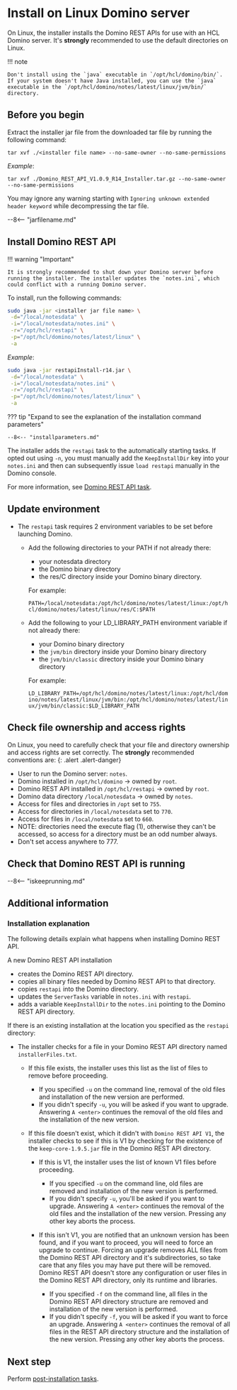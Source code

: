 # Install on Linux Domino server

On Linux, the installer installs the Domino REST APIs for use with an HCL Domino server. It's **strongly** recommended to use the default directories on Linux.

!!! note

    Don't install using the `java` executable in `/opt/hcl/domino/bin/`. If your system doesn't have Java installed, you can use the `java` executable in the `/opt/hcl/domino/notes/latest/linux/jvm/bin/` directory.

## Before you begin

Extract the installer jar file from the downloaded tar file by running the following command:

`tar xvf ./<installer file name> --no-same-owner --no-same-permissions`

*Example*:

`tar xvf ./Domino_REST_API_V1.0.9_R14_Installer.tar.gz --no-same-owner --no-same-permissions`

You may ignore any warning starting with `Ignoring unknown extended header keyword` while decompressing the tar file.

--8<-- "jarfilename.md"

## Install Domino REST API

!!! warning "Important"

    It is strongly recommended to shut down your Domino server before running the installer. The installer updates the `notes.ini`, which could conflict with a running Domino server.

To install, run the following commands:

```bash
sudo java -jar <installer jar file name> \
 -d="/local/notesdata" \
 -i="/local/notesdata/notes.ini" \
 -r="/opt/hcl/restapi" \
 -p="/opt/hcl/domino/notes/latest/linux" \
 -a
```

*Example*:

```bash
sudo java -jar restapiInstall-r14.jar \
 -d="/local/notesdata" \
 -i="/local/notesdata/notes.ini" \
 -r="/opt/hcl/restapi" \
 -p="/opt/hcl/domino/notes/latest/linux" \
 -a
```

??? tip "Expand to see the explanation of the installation command parameters"

    --8<-- "installparameters.md"

The installer adds the `restapi` task to the automatically starting tasks. If opted out using `-n`, you must manually add the `KeepInstallDir` key into your `notes.ini` and then can subsequently issue `load restapi` manually in the Domino console.

For more information, see [Domino REST API task](../../../references/usingdominorestapi/restapitask.md).

<!--## Verify the installation

On a new Domino REST API installation, perform the following actions:

- Create the Domino REST API directory.
- Copy all binary files needed by Domino REST API to that directory.
- Copy `restapi` into the Domino directory.
- Update the `ServerTasks` variable in `notes.ini` with `restapi`.
- Add a variable `KeepInstallDir` to the `notes.ini` pointing to the Domino REST API directory.

If an exiting installation is found at the location you specified as the `restapi` directory, the following additional actions are performed:

- The installer checks for a file in your Domino REST API directory named `installerFiles.txt`.

  - If this file exists, the installer uses this list as the list of files to remove before proceeding.

    - If you specified `-u` on the command line, removal of the old files and installation of the new are performed.
    - If you didn't specify `-u`, you will be asked if you want to upgrade, answering `A <enter>` continues, removal of the old files and installation of the new is performed.

  - If this file doesn't exist, which it didn't with `Domino REST API V1`, the installer checks to see if this is V1 by checking for the existence of the `keep-core-1.9.5.jar` file in the Domino REST API directory.

    - If this is V1, the installer uses the list of known V1 files before proceeding.
        - If you specified `-u` on the command line, old files are removed and installation of the new is performed.
        - If you didn't specify `-u`, you'll be asked if you want to upgrade. Answering `A <enter>` continues the removal of the old files and the installation of the new. Pressing any other key aborts.

    - If this isn't V1, you will be notified that an unknown version has been found and if you want to proceed you will need to force an upgrade to continue. Forcing an upgrade removes ALL files from the Domino REST API directory and it's subdirectories, so take care that any files you may have put there will be removed. Domino REST API doesn't store any configuration or user files in the Domino REST API directory, only it's runtime and libraries.
        - If you specified `-f` on the command line, all files in the Domino REST API directory structure are removed and installation of the new version is performed.
        - If you didn't specify `-f`, you will be asked if you want to force an upgrade, answering `A <enter>` continues, all files in the REST API directory structure are remove and installation of the new is performed. Pressing any other key aborts.
-->
## Update environment

- The `restapi` task requires 2 environment variables to be set before launching Domino.

  - Add the following directories to your PATH if not already there:

    - your notesdata directory
    - the Domino binary directory
    - the res/C directory inside your Domino binary directory.

    For example:

    `PATH=/local/notesdata:/opt/hcl/domino/notes/latest/linux:/opt/hcl/domino/notes/latest/linux/res/C:$PATH`

  - Add the following to your LD_LIBRARY_PATH environment variable if not already there:

    - your Domino binary directory
    - the `jvm/bin` directory inside your Domino binary directory
    - the `jvm/bin/classic` directory inside your Domino binary directory

    For example:

    `LD_LIBRARY_PATH=/opt/hcl/domino/notes/latest/linux:/opt/hcl/domino/notes/latest/linux/jvm/bin:/opt/hcl/domino/notes/latest/linux/jvm/bin/classic:$LD_LIBRARY_PATH`

## Check file ownership and access rights

On Linux, you need to carefully check that your file and directory ownership and access rights are set correctly. The **strongly** recommended conventions are:
{: .alert .alert-danger}

- User to run the Domino server: `notes`.
- Domino installed in `/opt/hcl/domino` -> owned by `root`.
- Domino REST API installed in `/opt/hcl/restapi` -> owned by `root`.
- Domino data directory `/local/notesdata` -> owned by `notes`.
- Access for files and directories in `/opt` set to `755`.
- Access for directories in `/local/notesdata` set to `770`.
- Access for files in `/local/notesdata` set to `660`.
- NOTE: directories need the execute flag (1), otherwise they can't be accessed, so access for a directory must be an odd number always.
- Don't set access anywhere to 777.

## Check that Domino REST API is running

--8<-- "iskeeprunning.md"

## Additional information

### Installation explanation

The following details explain what happens when installing Domino REST API.

A new Domino REST API installation

- creates the Domino REST API directory.
- copies all binary files needed by Domino REST API to that directory.
- copies `restapi` into the Domino directory.
- updates the `ServerTasks` variable in `notes.ini` with `restapi`.
- adds a variable `KeepInstallDir` to the `notes.ini` pointing to the Domino REST API directory.

If there is an existing installation at the location you specified as the `restapi` directory:

- The installer checks for a file in your Domino REST API directory named `installerFiles.txt`.

  - If this file exists, the installer uses this list as the list of files to remove before proceeding.

    - If you specified `-u` on the command line, removal of the old files and installation of the new version are performed.
    - If you didn't specify `-u`, you will be asked if you want to upgrade. Answering `A <enter>` continues the removal of the old files and the installation of the new version.

  - If this file doesn't exist, which it didn't with `Domino REST API V1`, the installer checks to see if this is V1 by checking for the existence of the `keep-core-1.9.5.jar` file in the Domino REST API directory.

    - If this is V1, the installer uses the list of known V1 files before proceeding.
  
        - If you specified `-u` on the command line, old files are removed and installation of the new version is performed.
        - If you didn't specify `-u`, you'll be asked if you want to upgrade. Answering `A <enter>` continues the removal of the old files and the installation of the new version. Pressing any other key aborts the process.

    - If this isn't V1, you are notified that an unknown version has been found, and if you want to proceed, you will need to force an upgrade to continue. Forcing an upgrade removes ALL files from the Domino REST API directory and it's subdirectories, so take care that any files you may have put there will be removed. Domino REST API doesn't store any configuration or user files in the Domino REST API directory, only its runtime and libraries.
  
        - If you specified `-f` on the command line, all files in the Domino REST API directory structure are removed and installation of the new version is performed.
        - If you didn't specify `-f`, you will be asked if you want to force an upgrade. Answering `A <enter>` continues the removal of all files in the REST API directory structure and the installation of the new version. Pressing any other key aborts the process.

## Next step

Perform [post-installation tasks](../configuration/index.md).

<!--
# Linux

# Install on Linux Domino server

- On Linux, the installer installs the Domino REST APIs for use with an HCL Domino server.
- It's **strongly** recommended to use the default directories on Linux.
- Don't install using the `java` executable in `/opt/hcl/domino/bin/`. If your system doesn't have Java installed, you can use the `java` executable in the `/opt/hcl/domino/notes/latest/linux/jvm/bin/` directory.

To install, follow the example below:

 "jarfilename.md"

```bash
sudo java -jar restapiInstall.jar \
 -d="/local/notesdata" \
 -i="/local/notesdata/notes.ini" \
 -r="/opt/hcl/restapi" \
 -p="/opt/hcl/domino/notes/latest/linux" \
 -a
```

## All parameters

 "installparameters.md"


The installer adds the `restapi` task to the automatically starting tasks. If opted out using `-n`, you must manually add the `KeepInstallDir` key into your `notes.ini` and then can subsequently issue `load restapi` manually in the Domino console.

For more information, see [Domino REST API task](../../references/usingdominorestapi/restapitask.md).

## Verify the installation

On a new Domino REST API installation, the following actions are performed:

- Create the Domino REST API directory.
- Copy all binary files needed by Domino REST API to that directory.
- Copy `restapi` into the Domino directory.
- Update the `ServerTasks` variable in `notes.ini` with `restapi`.
- Add a variable `KeepInstallDir` to the `notes.ini` pointing to the Domino REST API directory.

If an exiting installation is found at the location you specified as the restapi directory, the following additional actions are performed:

- The installer checks for a file in your Domino REST API directory named `installerFiles.txt`.

  - If this file exists, the installer uses this list as the list of files to remove before proceeding.

    - If you specified `-u` on the command line, removal of the old files and installation of the new are performed.
    - If you didn't specify `-u`, you will be asked if you want to upgrade, answering `A <enter>` continues, removal of the old files and installation of the new is performed.

  - If this file doesn't exist, which it didn't with `Domino REST API V1`, the installer checks to see if this is V1 by checking for the existence of the `keep-core-1.9.5.jar` file in the Domino REST API directory.

    - If this is V1, the installer uses the list of known V1 files before proceeding.

      - If you specified `-u` on the command line, old files are removed and installation of the new is performed.
      - If you didn't specify `-u`, you'll be asked if you want to upgrade. Answering `A <enter>` continues the removal of the old files and the installation of the new. Pressing any other key aborts.

    - If this isn't V1, you will be notified that an unknown version has been found and if you want to proceed you will need to force an upgrade to continue. Forcing an upgrade removes ALL files from the Domino REST API directory and it's subdirectories, so take care that any files you may have put there will be removed. Domino REST API doesn't store any configuration or user files in the Domino REST API directory, only it's runtime and libraries.

      - If you specified `-f` on the command line, all files in the Domino REST API directory structure are removed and installation of the new version is performed.
      - If you didn't specify `-f`, you will be asked if you want to force an upgrade, answering `A <enter>` continues, all files in the REST API directory structure are remove and installation of the new is performed. Pressing any other key aborts.

## Update Environment

- The `restapi` task requires 2 environment variables to be set before launching Domino.

  - Add the following directories to your PATH if not already there:

    - Your notesdata directory
    - The Domino binary directory
    - The res/C directory inside your Domino binary directory.

    For example:

    `PATH=/local/notesdata:/opt/hcl/domino/notes/latest/linux:/opt/hcl/domino/notes/latest/linux/res/C:$PATH`

  - Add the following to your LD_LIBRARY_PATH environment variable if not already there:

    - your Domino binary directory.
    - The jvm/bin directory inside your Domino binary directory.
    - The jvm/bin/classic directory inside your Domino binary directory.

    For example:

    `LD_LIBRARY_PATH=/opt/hcl/domino/notes/latest/linux:/opt/hcl/domino/notes/latest/linux/jvm/bin:/opt/hcl/domino/notes/latest/linux/jvm/bin/classic:$LD_LIBRARY_PATH`

## File ownership and access rights

On Linux, you need to carefully check that your file and directory ownership and access rights are set correctly. The **strongly** recommended conventions are:
{: .alert .alert-danger}

- User to run the Domino server: `notes`.
- Domino installed in `/opt/hcl/domino` -> owned by `root`.
- Domino REST API installed in `/opt/hcl/restapi` -> owned by `root`.
- Domino data directory `/local/notesdata` -> owned by `notes`.
- Access for files and directories in `/opt` set to `755`.
- Access for directories in `/local/notesdata` set to `770`.
- Access for files in `/local/notesdata` set to `660`.
- NOTE: directories need the execute flag (1), otherwise they can't be accessed, so access for a directory must be an odd number always.
- Don't set access anywhere to 777.

--8<-- "iskeeprunning.md"

-->